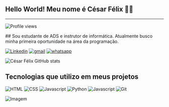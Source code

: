 ## Hello World! Meu nome é César Félix 🖐🏼
--- 
<p align="left"> <img src="https://komarev.com/ghpvc/?username=cesarfelix001&color=yellow" alt="Profile views" /> </p>
## Sou estudante de ADS e instrutor de informática. Atualmente busco minha primeira oportunidade na área da programação.

[![Linkedin](https://img.shields.io/badge/LinkedIn-0077B5?style=for-the-badge&logo=linkedin&logoColor=white
)](https://www.linkedin.com/in/c%C3%A9sarf%C3%A9lix/)
[![gmail](https://img.shields.io/badge/Gmail-D14836?style=for-the-badge&logo=gmail&logoColor=white
)](cesarfelix340@gmail.com)
[![whatsapp](https://img.shields.io/badge/WhatsApp-25D366?style=for-the-badge&logo=whatsapp&logoColor=white
)](55+21966655519)

![César Félix GitHub stats](https://github-readme-stats.vercel.app/api?username=Cesarfelix001&show_icons=true&theme=tokyonight)

## Tecnologias que utilizo em meus projetos

![HTML](https://img.shields.io/badge/HTML5-E34F26?style=for-the-badge&logo=html5&logoColor=white)
![CSS](https://img.shields.io/badge/CSS3-1572B6?style=for-the-badge&logo=css3&logoColor=white)
![Javascript](https://img.shields.io/badge/JavaScript-F7DF1E?style=for-the-badge&logo=javascript&logoColor=black)
![Python](https://img.shields.io/badge/Python-3776AB?style=for-the-badge&logo=python&logoColor=white)
![Javascript](https://img.shields.io/badge/Django-092E20?style=for-the-badge&logo=django&logoColor=white)
![Git](https://img.shields.io/badge/GIT-E44C30?style=for-the-badge&logo=git&logoColor=white) 

<!-- GIF -->
<p align="left">
  <img align="center" src="https://github.com/VariableBee/VariableBee/assets/77739311/4e9f41af-6b57-49a7-b15a-74322e96b4d7" alt="Imagem">
</p>
